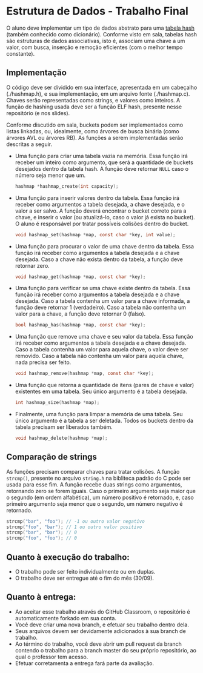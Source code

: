 # Estrutura de Dados - Trabalho Final

O aluno deve implementar um tipo de dados abstrato para uma [tabela hash](https://en.wikipedia.org/wiki/Hash_table) (também conhecido como dicionário). Conforme visto em sala, tabelas hash são estruturas de dados associativas, isto é, associam uma chave a um valor, com busca, inserção e remoção eficientes (com o melhor tempo constante).

## Implementação

O código deve ser dividido em sua interface, apresentada em um cabeçalho (./hashmap.h), e sua implementação, em um arquivo fonte (./hashmap.c). Chaves serão representadas como strings, e valores como inteiros. A função de hashing usada deve ser a função ELF hash, presente nesse repositório (e nos slides).

Conforme discutido em sala, buckets podem ser implementados como listas linkadas, ou, idealmente, como árvores de busca binária (como árvores AVL ou árvores RB). As funções a serem implementadas serão descritas a seguir.

- Uma função para criar uma tabela vazia na memória. Essa função irá receber um inteiro como argumento, que será a quantidade de buckets desejados dentro da tabela hash. A função deve retornar `NULL` caso o número seja menor que um.

    ```c
    hashmap *hashmap_create(int capacity);
    ```

- Uma função para inserir valores dentro da tabela. Essa função irá receber como argumentos a tabela desejada, a chave desejada, e o valor a ser salvo. A função deverá encontrar o bucket correto para a chave, e inserir o valor (ou atualizá-lo, caso o valor já exista no bucket). O aluno é responsável por tratar possíveis colisões dentro do bucket.

    ```c
    void hashmap_set(hashmap *map, const char *key, int value);
    ```

- Uma função para procurar o valor de uma chave dentro da tabela. Essa função irá receber como argumentos a tabela desejada e a chave desejada. Caso a chave não exista dentro da tabela, a função deve retornar zero.

    ```c
    void hashmap_get(hashmap *map, const char *key);
    ```

- Uma função para verificar se uma chave existe dentro da tabela. Essa função irá receber como argumentos a tabela desejada e a chave desejada. Caso a tabela contenha um valor para a chave informada, a função deve retornar 1 (verdadeiro). Caso a tabela não contenha um valor para a chave, a função deve retornar 0 (falso).

    ```c
    bool hashmap_has(hashmap *map, const char *key);
    ```

- Uma função que remove uma chave e seu valor da tabela. Essa função irá receber como argumentos a tabela desejada e a chave desejada. Caso a tabela contenha um valor para aquela chave, o valor deve ser removido. Caso a tabela não contenha um valor para aquela chave, nada precisa ser feito.

    ```c
    void hashmap_remove(hashmap *map, const char *key);
    ```

- Uma função que retorna a quantidade de itens (pares de chave e valor) existentes em uma tabela. Seu único argumento é a tabela desejada.

    ```c
    int hashmap_size(hashmap *map);
    ```

- Finalmente, uma função para limpar a memória de uma tabela. Seu único argumento é a tabela a ser deletada. Todos os buckets dentro da tabela precisam ser liberados também.

    ```c
    void hashmap_delete(hashmap *map);
    ```

## Comparação de strings

As funções precisam comparar chaves para tratar colisões. A função `strcmp()`, presente no arquivo `string.h` na bibliteca padrão do C pode ser usada para esse fim. A função recebe duas strings como argumentos, retornando zero se forem iguais. Caso o primeiro argumento seja maior que o segundo (em ordem alfabética), um número positivo é retornado, e, caso primeiro argumento seja menor que o segundo, um número negativo é retornado.

```c
strcmp("bar", "foo"); // -1 ou outro valor negativo
strcmp("foo", "bar"); // 1 ou outro valor positivo
strcmp("bar", "bar"); // 0
strcmp("foo", "foo"); // 0
```

## Quanto à execução do trabalho:

- O trabalho pode ser feito individualmente ou em duplas.
- O trabalho deve ser entregue até o fim do mês (30/09).

## Quanto à entrega:

- Ao aceitar esse trabalho através do GitHub Classroom, o repositório é automaticamente forkado em sua conta.
- Você deve criar uma nova branch, e efetuar seu trabalho dentro dela.
- Seus arquivos devem ser devidamente adicionados à sua branch de trabalho.
- Ao término do trabalho, você deve abrir um pull request da branch contendo o trabalho para a branch master do seu próprio repositório, ao qual o professor tem acesso.
- Efetuar corretamenta a entrega fará parte da avaliação.
